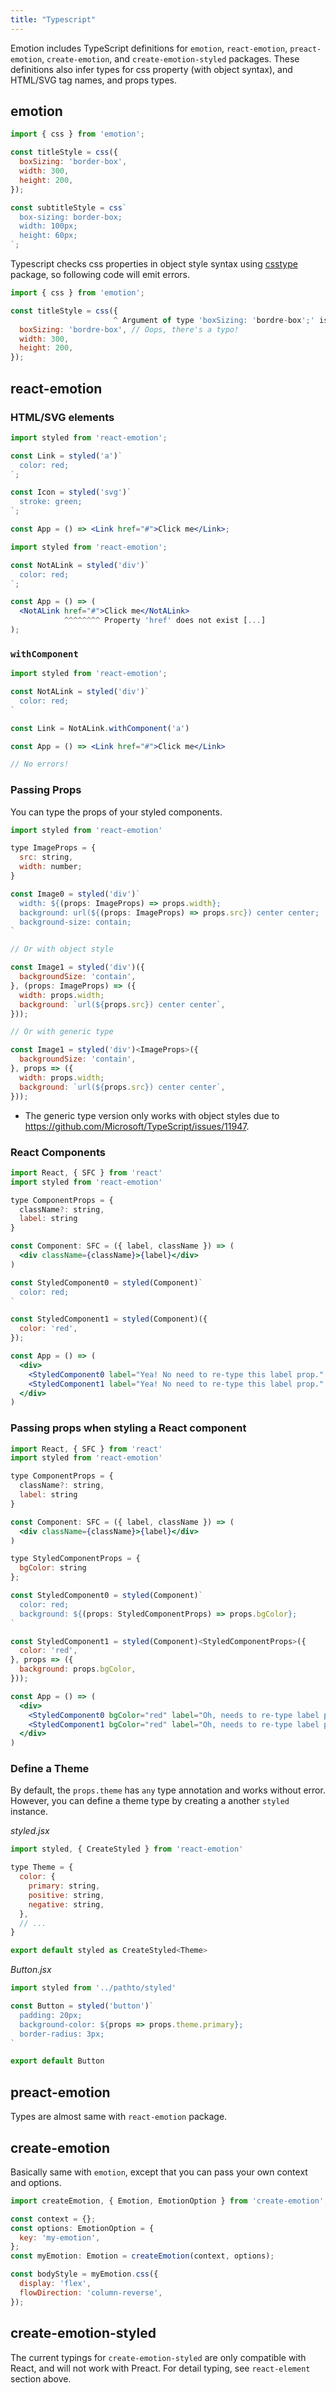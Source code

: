 ```yaml
---
title: "Typescript"
---
```


Emotion includes TypeScript definitions for `emotion`, `react-emotion`, `preact-emotion`, `create-emotion`, and `create-emotion-styled` packages. These definitions also infer types for css property (with object syntax), and HTML/SVG tag names, and props types.

## emotion

```jsx
import { css } from 'emotion';

const titleStyle = css({
  boxSizing: 'border-box',
  width: 300,
  height: 200,
});

const subtitleStyle = css`
  box-sizing: border-box;
  width: 100px;
  height: 60px;
`;
```

Typescript checks css properties in object style syntax using [csstype](https://www.npmjs.com/package/csstype) package, so following code will emit errors.

```jsx
import { css } from 'emotion';

const titleStyle = css({
                       ^ Argument of type 'boxSizing: 'bordre-box';' is not assignable [...]
  boxSizing: 'bordre-box', // Oops, there's a typo!
  width: 300,
  height: 200,
});
```

## react-emotion

### HTML/SVG elements

```jsx
import styled from 'react-emotion';

const Link = styled('a')`
  color: red;
`;

const Icon = styled('svg')`
  stroke: green;
`;

const App = () => <Link href="#">Click me</Link>;
```

```jsx
import styled from 'react-emotion';

const NotALink = styled('div')`
  color: red;
`;

const App = () => (
  <NotALink href="#">Click me</NotALink>
            ^^^^^^^^ Property 'href' does not exist [...]
);
```

### `withComponent`

```jsx
import styled from 'react-emotion';

const NotALink = styled('div')`
  color: red;
`

const Link = NotALink.withComponent('a')

const App = () => <Link href="#">Click me</Link>

// No errors!
```

### Passing Props

You can type the props of your styled components.

```jsx
import styled from 'react-emotion'

type ImageProps = {
  src: string,
  width: number;
}

const Image0 = styled('div')`
  width: ${(props: ImageProps) => props.width};
  background: url(${(props: ImageProps) => props.src}) center center;
  background-size: contain;
`

// Or with object style

const Image1 = styled('div')({
  backgroundSize: 'contain',
}, (props: ImageProps) => ({
  width: props.width;
  background: `url(${props.src}) center center`,
}));

// Or with generic type

const Image1 = styled('div')<ImageProps>({
  backgroundSize: 'contain',
}, props => ({
  width: props.width;
  background: `url(${props.src}) center center`,
}));
```

* The generic type version only works with object styles due to https://github.com/Microsoft/TypeScript/issues/11947.

### React Components

```jsx
import React, { SFC } from 'react'
import styled from 'react-emotion'

type ComponentProps = {
  className?: string,
  label: string
}

const Component: SFC = ({ label, className }) => (
  <div className={className}>{label}</div>
)

const StyledComponent0 = styled(Component)`
  color: red;
`

const StyledComponent1 = styled(Component)({
  color: 'red',
});

const App = () => (
  <div>
    <StyledComponent0 label="Yea! No need to re-type this label prop." />
    <StyledComponent1 label="Yea! No need to re-type this label prop." />
  </div>
)
```

### Passing props when styling a React component

```jsx
import React, { SFC } from 'react'
import styled from 'react-emotion'

type ComponentProps = {
  className?: string,
  label: string
}

const Component: SFC = ({ label, className }) => (
  <div className={className}>{label}</div>
)

type StyledComponentProps = {
  bgColor: string
};

const StyledComponent0 = styled(Component)`
  color: red;
  background: ${(props: StyledComponentProps) => props.bgColor};
`

const StyledComponent1 = styled(Component)<StyledComponentProps>({
  color: 'red',
}, props => ({
  background: props.bgColor,
}));

const App = () => (
  <div>
    <StyledComponent0 bgColor="red" label="Oh, needs to re-type label prop =(" />
    <StyledComponent1 bgColor="red" label="Oh, needs to re-type label prop =(" />
  </div>
)
```

### Define a Theme

By default, the `props.theme` has `any` type annotation and works without error.\
However, you can define a theme type by creating a another `styled` instance.

_styled.jsx_

```jsx
import styled, { CreateStyled } from 'react-emotion'

type Theme = {
  color: {
    primary: string,
    positive: string,
    negative: string,
  },
  // ...
}

export default styled as CreateStyled<Theme>
```

_Button.jsx_

```jsx
import styled from '../pathto/styled'

const Button = styled('button')`
  padding: 20px;
  background-color: ${props => props.theme.primary};
  border-radius: 3px;
`

export default Button
```

## preact-emotion

Types are almost same with `react-emotion` package.

## create-emotion

Basically same with `emotion`, except that you can pass your own context and options.

```jsx
import createEmotion, { Emotion, EmotionOption } from 'create-emotion';

const context = {};
const options: EmotionOption = {
  key: 'my-emotion',
};
const myEmotion: Emotion = createEmotion(context, options);

const bodyStyle = myEmotion.css({
  display: 'flex',
  flowDirection: 'column-reverse',
});
```

## create-emotion-styled

The current typings for `create-emotion-styled` are only compatible with React, and will not work with Preact. For detail typing, see `react-element` section above.
